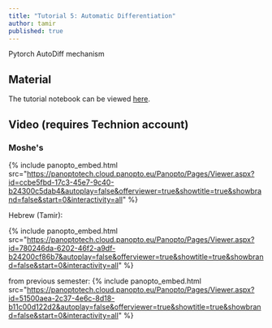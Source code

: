 ```yaml
---
title: "Tutorial 5: Automatic Differentiation"
author: tamir
published: true
---
```


Pytorch AutoDiff mechanism

## Material

The tutorial notebook can be viewed [here](https://nbviewer.org/github/vistalab-technion/cs236781-tutorials/blob/master/t05%20-%20automatic%20differentiation/tut05-AutoDiff.ipynb?flush_cache=true).

## Video (requires Technion account)


### Moshe's
{% include panopto_embed.html src="https://panoptotech.cloud.panopto.eu/Panopto/Pages/Viewer.aspx?id=ccbe5fbd-17c3-45e7-9c40-b24300c5dab4&autoplay=false&offerviewer=true&showtitle=true&showbrand=false&start=0&interactivity=all" %}


Hebrew (Tamir):

{% include panopto_embed.html src="https://panoptotech.cloud.panopto.eu/Panopto/Pages/Viewer.aspx?id=780246da-6202-46f2-a9df-b24200cf86b7&autoplay=false&offerviewer=true&showtitle=true&showbrand=false&start=0&interactivity=all" %}


from previous semester:
{% include panopto_embed.html src="https://panoptotech.cloud.panopto.eu/Panopto/Pages/Viewer.aspx?id=51500aea-2c37-4e6c-8d18-b11c00d122d2&autoplay=false&offerviewer=true&showtitle=true&showbrand=false&start=0&interactivity=all" %}

